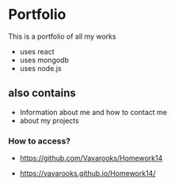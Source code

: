 # Portfolio
This is a portfolio of all my works

- uses react
- uses mongodb
- uses node.js

## also contains

- Information about me and how to contact me
- about my projects

### How to access?

- https://github.com/Vavarooks/Homework14

- https://vavarooks.github.io/Homework14/